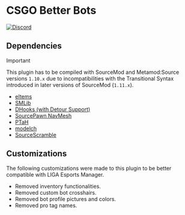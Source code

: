 # CSGO Better Bots

[![Discord](https://img.shields.io/discord/1296858234853789826?style=for-the-badge&label=Join%20the%20Discord%20Server&link=https%3A%2F%2Fdiscord.gg%2FZaEwHfDD5N)](https://discord.gg/ZaEwHfDD5N)

## Dependencies

> [!IMPORTANT]
> This plugin has to be compiled with SourceMod and Metamod:Source versions `1.10.x` due to incompatibilities with the Transitional Syntax introduced in later versions of SourceMod (`1.11.x`).

- [eItems](https://github.com/ESK0/eItems)
- [SMLib](https://github.com/bcserv/smlib/tree/transitional_syntax)
- [DHooks (with Detour Support)](https://forums.alliedmods.net/showpost.php?p=2588686&postcount=589)
- [SourcePawn NavMesh](https://github.com/KitRifty/sourcepawn-navmesh)
- [PTaH](https://ptah.zizt.ru/)
- [modelch](https://github.com/SAZONISCHE/modelch)
- [SourceScramble](https://github.com/nosoop/SMExt-SourceScramble/releases)

## Customizations

The following customizations were made to this plugin to be better compatible with LIGA Esports Manager.

- Removed inventory functionalities.
- Removed custom bot crosshairs.
- Removed bot profile pictures and colors.
- Removed pro tag names.

